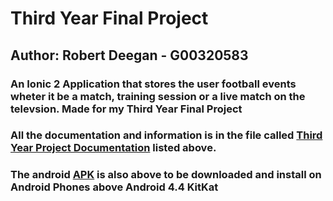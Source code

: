 # Third Year Final Project

## Author: Robert Deegan - G00320583

### An Ionic 2 Application that stores the user football events wheter it be a match, training session or a live match on the televsion. Made for my Third Year Final Project

### All the documentation and information is in the file called [Third Year Project Documentation](https://github.com/RobbieDeegan/Third-Year-Final-Project/blob/master/Third%20Year%20Project%20Documentation.docx) listed above.

### The android [APK](https://github.com/RobbieDeegan/Third-Year-Final-Project/blob/master/android-debug.apk) is also above to be downloaded and install on Android Phones above Android 4.4 KitKat